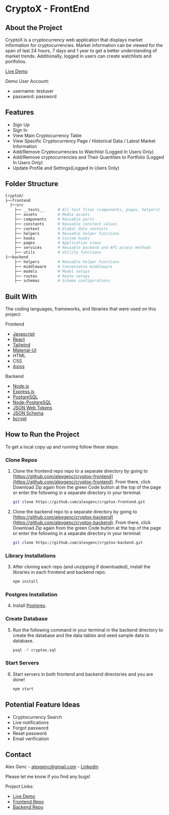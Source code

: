 # CryptoX - FrontEnd

## About the Project
CryptoX is a cryptocurrency web application that displays market information for cryptocurrencies. Market information can be viewed for the span of last 24 hours, 7 days and 1 year to get a better understanding of market trends. Additionally, logged in users can create watchlists and portfolios.

[Live Demo](https://alexgenc-cryptox.netlify.app/#/)

Demo User Account:
- username: testuser
- password: password 

## Features

- Sign Up
- Sign In
- View Main Cryptocurrency Table
- View Specific Cryptocurrency Page / Historical Data / Latest Market Information
- Add/Remove Cryptocurrencies to Watchlist (Logged In Users Only)
- Add/Remove cryptocurrencies and Their Quantities to Portfolio (Logged In Users Only)
- Update Profile and Settings(Logged In Users Only)

## Folder Structure 

```sh
CryptoX/
├──frontend
  ├──src
    ├── __tests__      # All test files (components, pages, helpers)
    ├── assets         # Media assets
    ├── components     # Reusable parts
    ├── constants      # Reusable constant values
    ├── context        # Global data contexts
    ├── helpers        # Reusable helper functions
    ├── hooks          # Custom hooks
    ├── pages          # Application views
    ├── services       # Reusable backend and API access methods
    ├── utils          # Utility functions
├──backend
    ├── helpers        # Reusable helper functions
    ├── middleware     # Convenience middleware 
    ├── models         # Model setups
    ├── routes         # Route setups
    ├── schemas        # Schema configurations
```


## Built With

The coding languages, frameworks, and libraries that were used on this project:

Frontend
* [Javascript](https://www.javascript.com/)
* [React](https://reactjs.org/)
* [Tailwind](https://tailwindcss.com/)
* [Material-UI](https://material-ui.com/)
* HTML
* CSS
* [Axios](https://www.npmjs.com/package/axios)

Backend
* [Node.js](https://nodejs.org/en/)
* [Express.js](https://expressjs.com/)
* [PostgreSQL](https://www.postgresql.org/)
* [Node-PostgreSQL](https://node-postgres.com/)
* [JSON Web Tokens](https://jwt.io/)
* [JSON Schema](https://json-schema.org/)
* [bcrypt](https://www.npmjs.com/package/bcrypt)

## How to Run the Project

To get a local copy up and running follow these steps:

### Clone Repos

1. Clone the frontend repo repo to a separate directory by going to [https://github.com/alexgenc/cryptox-frontend](https://github.com/alexgenc/cryptox-frontend). From there, click Download Zip again from the green Code button at the top of the page or enter the following in a separate directory in your terminal:
  
   ```sh
   git clone https://github.com/alexgenc/cryptox-frontend.git
   ```
2. Clone the backend repo to a separate directory by going to [https://github.com/alexgenc/cryptox-backend](https://github.com/alexgenc/cryptox-backend). From there, click Download Zip again from the green Code button at the top of the page or enter the following in a separate directory in your terminal:
   
   ```sh
   git clone https://github.com/alexgenc/cryptox-backend.git
   ```

### Library Installations

3. After cloning each repo (and unzipping if downloaded), install the libraries in each frontend and backend repo.

    ```sh
    npm install
    ```

### Postgres Installation

4. Install [Postgres](https://www.postgresql.org/).

### Create Database 

5. Run the following command in your terminal in the backend directory to create the database and the data tables and seed sample data to database. 
    
    ```sh
    psql -f cryptox.sql
    ```

### Start Servers 

6. Start servers in both frontend and backend directories and you are done!
    
    ```sh
    npm start
    ```

## Potential Feature Ideas

- Cryptocurrency Search
- Live notifications
- Forgot password
- Reset password
- Email verification

## Contact

Alex Genc - alexgenc@gmail.com - [Linkedin](https://www.linkedin.com/in/alexgenc/)

Please let me know if you find any bugs!

Project Links: <br/>
- [Live Demo](https://alexgenc-cryptox.netlify.app/#/)
- [Frontend Repo](https://github.com/alexgenc/cryptox-frontend)
- [Backend Repo](https://github.com/alexgenc/cryptox-backend)



